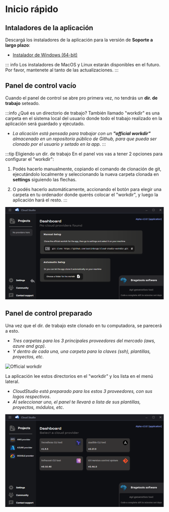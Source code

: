 # Inicio rápido

## Intaladores de la aplicación

Descargá los instaladores de la aplicación para la versión de **Soporte a largo plazo**:

- [Instalador de Windows (64-bit)](https://cloud-studio-prod-cwhz.s3.us-east-1.amazonaws.com/stable/CloudStudio-Windows-LTS-Setup.zip)

::: info
Los instaladores de MacOS y Linux estarán disponibles en el futuro. Por favor, mantenete al tanto de las actualizaciones.
:::

## Panel de control vacío

Cuando el panel de control se abre pro primera vez, no tendrás un **dir. de trabajo** seteado.

:::info ¿Qué es un directorio de trabajo?
También llamado "workdir" es una carpeta en el sistema local del usuario donde todo el trabajo realizado en la aplicación será guardado y ejecutado.

- *La alicación está pensada para trabajar con un **"official workdir"** almacenado en un repositorio público de Github, para que pueda ser clonado por el usuario y setado en la app*.
:::

:::tip Eligiendo un dir. de trabajo
En el panel vos vas a tener 2 opciones para configurar el "workdir": 

1. Podés hacerlo manualmente, copiando el comando de clonación de git, ejecutándolo localmente y seleccionando la nueva carpeta clonada en **settings** siguiendo las flechas.

2. O podés hacerlo automáticamente, accionando el botón para elegir una carpeta en tu ordenador donde querés colocar el "workdir", y luego la aplicación hará el resto. 
:::

![Initial Dashboard](../../assets/images/examples_dashboard/initial_dashboard.png)

## Panel de control preparado

Una vez que el dir. de trabajo este clonado en tu computadora, se parecerá a esto.

- *Tres carpetas para los 3 principales proveedores del mercado (aws, azure and gcp)*. 
- *Y dentro de cada una, una carpeta para la claves (ssh), plantillas, proyectos, etc*.

![Official workdir](../../assets/images/examples_dashboard/official_workdir.png)

La aplicación lee estos directorios en el "workdir" y los lista en el menú lateral.

- *CloudStudio está preparado para los estos 3 proveedores, con sus logos respectivos*. 
- *Al seleccionar uno, el panel te llevará a lista de sus plantillas, proyectos, módulos, etc*. 

![Main Dashboard](../../assets/images/examples_dashboard/main_dashboard.png)
